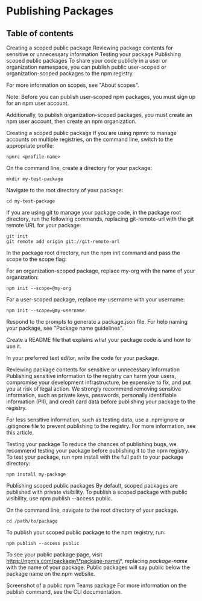 # Publishing Packages


## Table of contents
Creating a scoped public package
Reviewing package contents for sensitive or unnecessary information
Testing your package
Publishing scoped public packages
To share your code publicly in a user or organization namespace, you can publish public user-scoped or organization-scoped packages to the npm registry.

For more information on scopes, see "About scopes".

Note: Before you can publish user-scoped npm packages, you must sign up for an npm user account.

Additionally, to publish organization-scoped packages, you must create an npm user account, then create an npm organization.

Creating a scoped public package
If you are using npmrc to manage accounts on multiple registries, on the command line, switch to the appropriate profile:


```
npmrc <profile-name>
```


On the command line, create a directory for your package:

```
mkdir my-test-package
```


Navigate to the root directory of your package:

 
```
cd my-test-package
```


If you are using git to manage your package code, in the package root directory, run the following commands, replacing git-remote-url with the git remote URL for your package:

 
```
git init
git remote add origin git://git-remote-url
```


In the package root directory, run the npm init command and pass the scope to the scope flag:

For an organization-scoped package, replace my-org with the name of your organization:

```
npm init --scope=@my-org
```

For a user-scoped package, replace my-username with your username:

```
npm init --scope=@my-username
```

Respond to the prompts to generate a package.json file. For help naming your package, see "Package name guidelines".

Create a README file that explains what your package code is and how to use it.

In your preferred text editor, write the code for your package.

Reviewing package contents for sensitive or unnecessary information
Publishing sensitive information to the registry can harm your users, compromise your development infrastructure, be expensive to fix, and put you at risk of legal action. We strongly recommend removing sensitive information, such as private keys, passwords, personally identifiable information (PII), and credit card data before publishing your package to the registry.

For less sensitive information, such as testing data, use a .npmignore or .gitignore file to prevent publishing to the registry. For more information, see this article.

Testing your package
To reduce the chances of publishing bugs, we recommend testing your package before publishing it to the npm registry. To test your package, run npm install with the full path to your package directory:

```
npm install my-package
```

Publishing scoped public packages
By default, scoped packages are published with private visibility. To publish a scoped package with public visibility, use npm publish --access public.

On the command line, navigate to the root directory of your package.

 
```
cd /path/to/package
```

To publish your scoped public package to the npm registry, run:

```
npm publish --access public
```

To see your public package page, visit https://npmjs.com/package/\*package-name\*, replacing *package-name* with the name of your package. Public packages will say public below the package name on the npm website.

Screenshot of a public npm Teams package
For more information on the publish command, see the CLI documentation.

